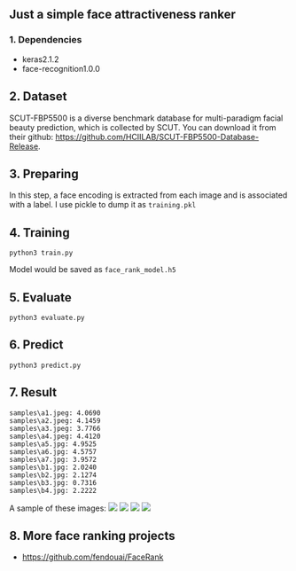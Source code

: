 ## Just a simple face attractiveness ranker

### 1. Dependencies
- keras2.1.2
- face-recognition1.0.0

## 2. Dataset
SCUT-FBP5500 is a diverse benchmark database for multi-paradigm facial beauty prediction, which is collected by SCUT. You can download it from their github: https://github.com/HCIILAB/SCUT-FBP5500-Database-Release.

## 3. Preparing
In this step, a face encoding is extracted from each image and is associated with a label. I use pickle to dump it as `training.pkl`

## 4. Training
```
python3 train.py
```
Model would be saved as `face_rank_model.h5`

## 5. Evaluate
```
python3 evaluate.py
```
## 6. Predict
```
python3 predict.py
```
## 7. Result
```
samples\a1.jpeg: 4.0690
samples\a2.jpeg: 4.1459
samples\a3.jpeg: 3.7766
samples\a4.jpeg: 4.4120
samples\a5.jpg: 4.9525
samples\a6.jpg: 4.5757
samples\a7.jpg: 3.9572
samples\b1.jpg: 2.0240
samples\b2.jpg: 2.1274
samples\b3.jpg: 0.7316
samples\b4.jpg: 2.2222
```
A sample of these images:
![](samples/a1.jpeg|width=100)
![](samples/a2.jpeg|width=100)
![](samples/b1.jpeg|width=100)
![](samples/b2.jpeg|width=100)
## 8. More face ranking projects
- https://github.com/fendouai/FaceRank